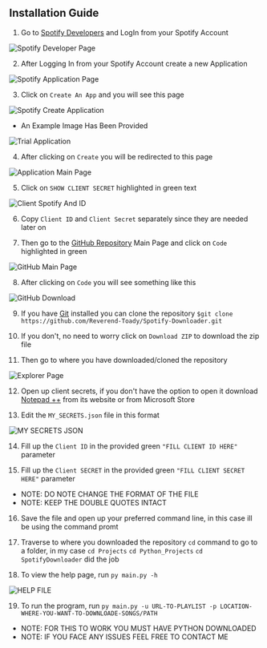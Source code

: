 ## Installation Guide 

1.  Go to [Spotify Developers](https://developer.spotify.com/dashboard/login) and LogIn from your Spotify Account

![Spotify Developer Page](Assets/SpotifyDevelopersLogin.png)

2. After Logging In from your Spotify Account create a new Application

![Spotify Application Page](Assets/SpotifyDevelopersApplications.png)

3. Click on `Create An App` and you will see this page 

![Spotify Create Application](Assets/SpotifyDevelopersCreateApplication.png)

- An Example Image Has Been Provided 

![Trial Application](Assets/SpotifyDevelopersTrialApplication.png)

4. After clicking on `Create` you will be redirected to this page 

![Application Main Page](Assets/SpotifyApplicationsMainPage.png)

5. Click on `SHOW CLIENT SECRET` highlighted in green text

![Client Spotify And ID](Assets/SpotifyClientSecretAndID.png)

6. Copy `Client ID` and `Client Secret` separately since they are needed later on


7. Then go to the [GitHub Repository](https://github.com/Reverend-Toady/Spotify-Downloader) Main Page  and click on `Code` highlighted in green

![GitHub Main Page](Assets/GitHubMainPage.png)

8. After clicking on `Code` you will see something like this 

![GitHub Download](Assets/GitHubDownloadAndClone.png)

9. If you have [Git](https://git-scm.com/downloads) installed you can clone the repository `$git clone https://github.com/Reverend-Toady/Spotify-Downloader.git`


10. If you don't, no need to worry click on `Download ZIP` to download the zip file


11. Then go to where you have downloaded/cloned the repository 

![Explorer Page](Assets/DownloadedRepository.png)

12. Open up client secrets, if you don't have the option to open it download [Notepad ++](https://notepad-plus-plus.org/downloads/) from its website or from Microsoft Store


13. Edit the `MY_SECRETS.json` file in this format

![MY SECRETS JSON](Assets/JsonFile.png)

14. Fill up the `Client ID` in the provided green `"FILL CLIENT ID HERE"` parameter


15. Fill up the `Client SECRET` in the provided green `"FILL CLIENT SECRET HERE"` parameter

- NOTE: DO NOTE CHANGE THE FORMAT OF THE FILE
- NOTE: KEEP THE DOUBLE QUOTES INTACT

16. Save the file and open up your preferred command line, in this case ill be using the command promt


17. Traverse to where you downloaded the repository `cd` command to go to a folder, in my case `cd Projects` `cd Python_Projects` `cd SpotifyDownloader` did the job 


18. To view the help page, run `py main.py -h`

![HELP FILE](Assets/HelpPage.png)

19. To run the program, run `py main.py -u URL-TO-PLAYLIST -p LOCATION-WHERE-YOU-WANT-TO-DOWNLOADE-SONGS/PATH`


- NOTE: FOR THIS TO WORK YOU MUST HAVE PYTHON DOWNLOADED
- NOTE: IF YOU FACE ANY ISSUES FEEL FREE TO CONTACT ME